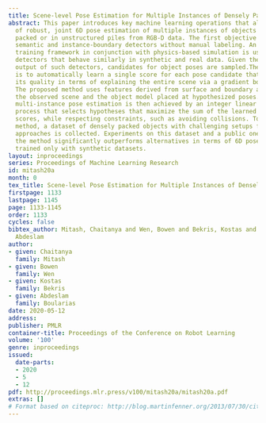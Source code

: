 ```yaml
---
title: Scene-level Pose Estimation for Multiple Instances of Densely Packed Objects
abstract: This paper introduces key machine learning operations that allow the realization
  of robust, joint 6D pose estimation of multiple instances of objects either densely
  packed or in unstructured piles from RGB-D data. The first objective is to learn
  semantic and instance-boundary detectors without manual labeling. An adversarial
  training framework in conjunction with physics-based simulation is used to achieve
  detectors that behave similarly in synthetic and real data. Given the stochastic
  output of such detectors, candidates for object poses are sampled.The second objective
  is to automatically learn a single score for each pose candidate that represents
  its quality in terms of explaining the entire scene via a gradient boosted tree.
  The proposed method uses features derived from surface and boundary alignment between
  the observed scene and the object model placed at hypothesized poses. Scene-level,
  multi-instance pose estimation is then achieved by an integer linear programming
  process that selects hypotheses that maximize the sum of the learned individual
  scores, while respecting constraints, such as avoiding collisions. To evaluate this
  method, a dataset of densely packed objects with challenging setups for state-of-the-art
  approaches is collected. Experiments on this dataset and a public one show that
  the method significantly outperforms alternatives in terms of 6D pose accuracy while
  trained only with synthetic datasets.
layout: inproceedings
series: Proceedings of Machine Learning Research
id: mitash20a
month: 0
tex_title: Scene-level Pose Estimation for Multiple Instances of Densely Packed Objects
firstpage: 1133
lastpage: 1145
page: 1133-1145
order: 1133
cycles: false
bibtex_author: Mitash, Chaitanya and Wen, Bowen and Bekris, Kostas and Boularias,
  Abdeslam
author:
- given: Chaitanya
  family: Mitash
- given: Bowen
  family: Wen
- given: Kostas
  family: Bekris
- given: Abdeslam
  family: Boularias
date: 2020-05-12
address: 
publisher: PMLR
container-title: Proceedings of the Conference on Robot Learning
volume: '100'
genre: inproceedings
issued:
  date-parts:
  - 2020
  - 5
  - 12
pdf: http://proceedings.mlr.press/v100/mitash20a/mitash20a.pdf
extras: []
# Format based on citeproc: http://blog.martinfenner.org/2013/07/30/citeproc-yaml-for-bibliographies/
---
```

